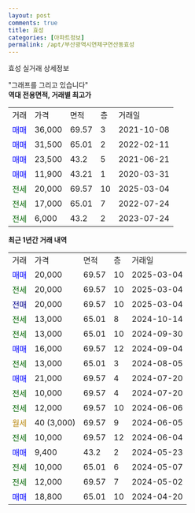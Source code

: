```yaml
---
layout: post
comments: true
title: 효성
categories: [아파트정보]
permalink: /apt/부산광역시연제구연산동효성
---
```


효성 실거래 상세정보

<script type="text/javascript">
  google.charts.load('current', {'packages':['line', 'corechart']});
  google.charts.setOnLoadCallback(drawChart);

  function drawChart() {
    var data = new google.visualization.DataTable();
    data.addColumn('date', '거래일');
    data.addColumn('number', "매매");
    data.addColumn('number', "전세");
    data.addColumn('number', "전매");

    data.addRows([[new Date(Date.parse("2025-03-04")), 20000, null, null], [new Date(Date.parse("2025-03-04")), null, 20000, null], [new Date(Date.parse("2025-03-04")), null, null, 20000], [new Date(Date.parse("2024-10-14")), null, 13000, null], [new Date(Date.parse("2024-09-30")), null, 13000, null], [new Date(Date.parse("2024-09-04")), 16000, null, null], [new Date(Date.parse("2024-08-05")), null, 13000, null], [new Date(Date.parse("2024-07-20")), 21000, null, null], [new Date(Date.parse("2024-07-20")), null, 10000, null], [new Date(Date.parse("2024-06-06")), null, 12000, null], [new Date(Date.parse("2024-06-05")), null, null, null], [new Date(Date.parse("2024-06-04")), null, 10000, null], [new Date(Date.parse("2024-05-23")), 9400, null, null], [new Date(Date.parse("2024-05-07")), null, 10000, null], [new Date(Date.parse("2024-05-02")), null, 12000, null], [new Date(Date.parse("2024-04-20")), 18800, null, null]]);

    var options = {
      hAxis: {
        format: 'yyyy/MM/dd'
      },    
      lineWidth: 0,
      pointsVisible: true,    
      title: '최근 1년간 유형별 실거래가 분포',
      legend: { position: 'bottom' }
    };

    var formatter = new google.visualization.NumberFormat({pattern:'###,###'} );
    formatter.format(data, 1);
    formatter.format(data, 2);
    
    setTimeout(function() {
        var chart = new google.visualization.LineChart(document.getElementById('columnchart_material'));
        chart.draw(data, (options));
        document.getElementById('loading').style.display = 'none';
    }, 200);
  }
</script>


<div id="loading" style="z-index:20; display: block; margin-left: 0px">"그래프를 그리고 있습니다"</div>
<div id="columnchart_material" style="width: 95%; margin-left: 0px; display: block"></div>
<!-- contents start -->
<b>역대 전용면적, 거래별 최고가</b>
<table class="sortable">
    <tr>
      <td>거래</td>
      <td>가격</td>
      <td>면적</td>
      <td>층</td>
      <td>거래일</td>
    </tr>
        <tr>
          <td><a style="color: blue">매매</a></td>
          <td>36,000</td>
          <td>69.57</td>
          <td>3</td>
          <td>2021-10-08</td>
        </tr>            <tr>
          <td><a style="color: blue">매매</a></td>
          <td>31,500</td>
          <td>65.01</td>
          <td>2</td>
          <td>2022-02-11</td>
        </tr>            <tr>
          <td><a style="color: blue">매매</a></td>
          <td>23,500</td>
          <td>43.2</td>
          <td>5</td>
          <td>2021-06-21</td>
        </tr>            <tr>
          <td><a style="color: blue">매매</a></td>
          <td>11,900</td>
          <td>43.21</td>
          <td>1</td>
          <td>2020-03-31</td>
        </tr>        
        <tr>
              <td><a style="color: darkgreen">전세</a></td>
              <td>20,000</td>
              <td>69.57</td>
              <td>10</td>
              <td>2025-03-04</td>
            </tr>            <tr>
              <td><a style="color: darkgreen">전세</a></td>
              <td>17,000</td>
              <td>65.01</td>
              <td>7</td>
              <td>2022-07-24</td>
            </tr>            <tr>
              <td><a style="color: darkgreen">전세</a></td>
              <td>6,000</td>
              <td>43.2</td>
              <td>2</td>
              <td>2023-07-24</td>
            </tr>        
    
</table>

<b>최근 1년간 거래 내역</b>

<table class="sortable">
    <tr>
      <td>거래</td>
      <td>가격</td>
      <td>면적</td>
      <td>층</td>
      <td>거래일</td>
    </tr>
    <tr>
      <td><a style="color: blue">매매</a></td>
      <td>20,000</td>
      <td>69.57</td>
      <td>10</td>
      <td>2025-03-04</td>
    </tr>          <tr>
      <td><a style="color: darkgreen">전세</a></td>
      <td>20,000</td>
      <td>69.57</td>
      <td>10</td>
      <td>2025-03-04</td>
    </tr>          <tr>
      <td><a style="color: darkblue">전매</a></td>
      <td>20,000</td>
      <td>69.57</td>
      <td>10</td>
      <td>2025-03-04</td>
    </tr>          <tr>
      <td><a style="color: darkgreen">전세</a></td>
      <td>13,000</td>
      <td>65.01</td>
      <td>8</td>
      <td>2024-10-14</td>
    </tr>          <tr>
      <td><a style="color: darkgreen">전세</a></td>
      <td>13,000</td>
      <td>65.01</td>
      <td>10</td>
      <td>2024-09-30</td>
    </tr>          <tr>
      <td><a style="color: blue">매매</a></td>
      <td>16,000</td>
      <td>69.57</td>
      <td>12</td>
      <td>2024-09-04</td>
    </tr>          <tr>
      <td><a style="color: darkgreen">전세</a></td>
      <td>13,000</td>
      <td>65.01</td>
      <td>3</td>
      <td>2024-08-05</td>
    </tr>          <tr>
      <td><a style="color: blue">매매</a></td>
      <td>21,000</td>
      <td>69.57</td>
      <td>4</td>
      <td>2024-07-20</td>
    </tr>          <tr>
      <td><a style="color: darkgreen">전세</a></td>
      <td>10,000</td>
      <td>69.57</td>
      <td>4</td>
      <td>2024-07-20</td>
    </tr>          <tr>
      <td><a style="color: darkgreen">전세</a></td>
      <td>12,000</td>
      <td>69.57</td>
      <td>10</td>
      <td>2024-06-06</td>
    </tr>          <tr>
      <td><a style="color: darkgoldenrod">월세</a></td>
      <td>40 (3,000)</td>
      <td>69.57</td>
      <td>9</td>
      <td>2024-06-05</td>
    </tr>          <tr>
      <td><a style="color: darkgreen">전세</a></td>
      <td>10,000</td>
      <td>69.57</td>
      <td>12</td>
      <td>2024-06-04</td>
    </tr>          <tr>
      <td><a style="color: blue">매매</a></td>
      <td>9,400</td>
      <td>43.2</td>
      <td>2</td>
      <td>2024-05-23</td>
    </tr>          <tr>
      <td><a style="color: darkgreen">전세</a></td>
      <td>10,000</td>
      <td>65.01</td>
      <td>6</td>
      <td>2024-05-07</td>
    </tr>          <tr>
      <td><a style="color: darkgreen">전세</a></td>
      <td>12,000</td>
      <td>69.57</td>
      <td>7</td>
      <td>2024-05-02</td>
    </tr>          <tr>
      <td><a style="color: blue">매매</a></td>
      <td>18,800</td>
      <td>65.01</td>
      <td>10</td>
      <td>2024-04-20</td>
    </tr>      </table>
<!-- contents end -->    

